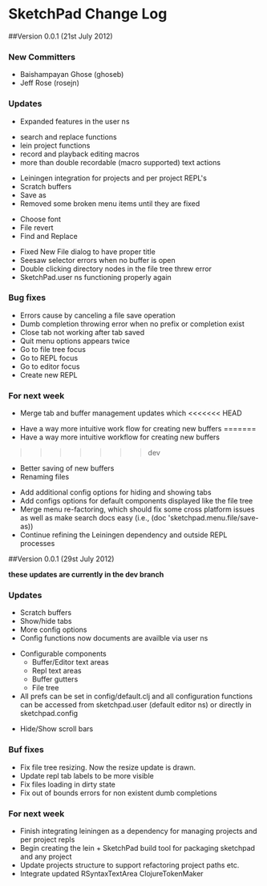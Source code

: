 # SketchPad Change Log

##Version 0.0.1 (21st July 2012)

### New Committers
* Baishampayan Ghose (ghoseb)
* Jeff Rose (rosejn)

### Updates
* Expanded features in the user ns
- search and replace functions
- lein project functions
- record and playback editing macros
- more than double recordable (macro supported) text actions
* Leiningen integration for projects and per project REPL's
* Scratch buffers
* Save as
* Removed some broken menu items until they are fixed
- Choose font
- File revert
- Find and Replace
* Fixed New File dialog to have proper title
* Seesaw selector errors when no buffer is open
* Double clicking directory nodes in the file tree threw error
* SketchPad.user ns functioning properly again

### Bug fixes
* Errors cause by canceling a file save operation
* Dumb completion throwing error when no prefix or completion exist
* Close tab not working after tab saved
* Quit menu options appears twice
* Go to file tree focus
* Go to REPL focus
* Go to editor focus
* Create new REPL

### For next week
* Merge tab and buffer management updates which
<<<<<<< HEAD
- Have a way more intuitive work flow for creating new buffers
=======
- Have a way more intuitive workflow for creating new buffers
>>>>>>> dev
- Better saving of new buffers
- Renaming files
* Add additional config options for hiding and showing tabs
* Add configs options for default components displayed like the file tree
* Merge menu re-factoring, which should fix some cross platform issues as well as make search docs easy (i.e., (doc 'sketchpad.menu.file/save-as))
* Continue refining the Leiningen dependency and outside REPL processes


##Version 0.0.1 (29st July 2012)

**these updates are currently in the dev branch**

### Updates
* Scratch buffers
* Show/hide tabs
* More config options 
* Config functions now documents are availble via user ns
- Configurable components
	+ Buffer/Editor text areas
	+ Repl text areas
	+ Buffer gutters
	+ File tree
- All prefs can be set in config/default.clj and all configuration functions can be accessed from sketchpad.user (default editor ns) or directly in sketchpad.config
* Hide/Show scroll bars


### Buf fixes
* Fix file tree resizing. Now the resize update is drawn.
* Update repl tab labels to be more visible
* Fix files loading in dirty state
* Fix out of bounds errors for non existent dumb completions

### For next week
* Finish integrating leiningen as a dependency for managing projects and per project repls
* Begin creating the lein + SketchPad build tool for packaging sketchpad and any project
* Update projects structure to support refactoring project paths etc.
* Integrate updated RSyntaxTextArea ClojureTokenMaker
